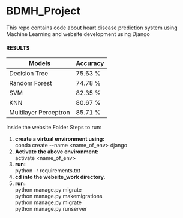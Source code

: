 # BDMH_Project
This repo contains code about heart disease prediction system using Machine Learning and website development using Django

#### RESULTS
|  **Models**		                |	**Accuracy**	| 	
| ------------- 	              | ------------- 	|    
| Decision Tree |     75.63 %| 
| Random Forest |     74.78 %| 
| SVM|                82.35 %| 
| KNN    |            80.67 %| 
| Multilayer Perceptron |   85.71 %| 

Inside the website Folder
Steps to run:
1. **create a virtual environment using:** </br>
             conda create --name <name_of_env> django
2. **Activate the above environment:** </br>
              activate <name_of_env>
3. **run:** </br>
     python -r requirements.txt
4. **cd into the website_work directory**.
5. **run:** </br>
      python manage.py migrate </br>
      python manage.py makemigrations </br>
      python manage.py migrate </br>
      python manage.py runserver </br>
      
      

